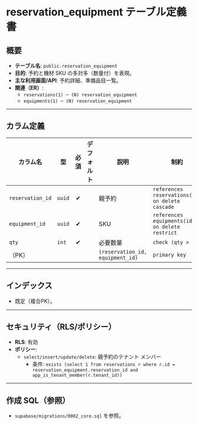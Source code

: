 # reservation_equipment テーブル定義書

## 概要
- **テーブル名**: `public.reservation_equipment`
- **目的**: 予約と機材 SKU の多対多（数量付）を表現。
- **主な利用画面/API**: 予約詳細、準備品目一覧。
- **関連（ER）**:
  - `reservations(1) ─ (N) reservation_equipment`
  - `equipments(1) ─ (N) reservation_equipment`

---

## カラム定義

| カラム名 | 型 | 必須 | デフォルト | 説明 | 制約 |
| --- | --- | :-: | --- | --- | --- |
| `reservation_id` | `uuid` | ✔︎ |  | 親予約 | `references reservations(id) on delete cascade` |
| `equipment_id` | `uuid` | ✔︎ |  | SKU | `references equipments(id) on delete restrict` |
| `qty` | `int` | ✔︎ |  | 必要数量 | `check (qty > 0)` |
| （PK） |  |  |  | `(reservation_id, equipment_id)` | `primary key` |

---

## インデックス
- 既定（複合PK）。

---

## セキュリティ（RLS/ポリシー）
- **RLS**: 有効
- **ポリシー**:
  - `select/insert/update/delete`: 親予約のテナント メンバー
    - 条件: `exists (select 1 from reservations r where r.id = reservation_equipment.reservation_id and app_is_tenant_member(r.tenant_id))`

---

## 作成 SQL（参照）
- `supabase/migrations/0002_core.sql` を参照。

